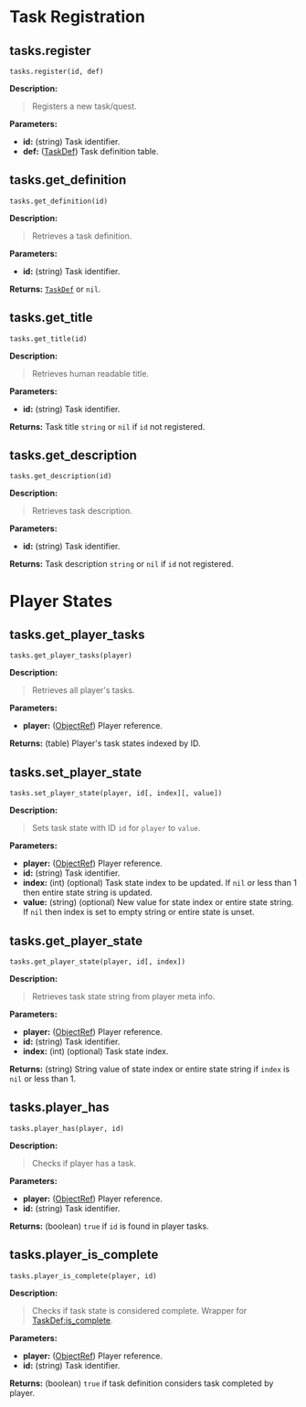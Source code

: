 
# Task Registration

## tasks.register

`tasks.register(id, def)`

__Description:__

> Registers a new task/quest.

__Parameters:__

- __id:__ (string) Task identifier.
- __def:__ ([TaskDef]) Task definition table.


## tasks.get_definition

`tasks.get_definition(id)`

__Description:__

> Retrieves a task definition.

__Parameters:__

- __id:__ (string) Task identifier.

__Returns:__ [`TaskDef`][TaskDef] or `nil`.


## tasks.get_title

`tasks.get_title(id)`

__Description:__

> Retrieves human readable title.

__Parameters:__

- __id:__ (string) Task identifier.

__Returns:__ Task title `string` or `nil` if `id` not registered.


## tasks.get_description

`tasks.get_description(id)`

__Description:__

> Retrieves task description.

__Parameters:__

- __id:__ (string) Task identifier.

__Returns:__ Task description `string` or `nil` if `id` not registered.


# Player States

## tasks.get_player_tasks

`tasks.get_player_tasks(player)`

__Description:__

> Retrieves all player's tasks.

__Parameters:__

- __player:__ ([ObjectRef]) Player reference.

__Returns:__ (table) Player's task states indexed by ID.


## tasks.set_player_state

`tasks.set_player_state(player, id[, index][, value])`

__Description:__

> Sets task state with ID `id` for `player` to `value`.

__Parameters:__

- __player:__ ([ObjectRef]) Player reference.
- __id:__ (string) Task identifier.
- __index:__ (int) (optional) Task state index to be updated. If `nil` or less than 1 then entire
  state string is updated.
- __value:__ (string) (optional) New value for state index or entire state string. If `nil` then
  index is set to empty string or entire state is unset.


## tasks.get_player_state

`tasks.get_player_state(player, id[, index])`

__Description:__

> Retrieves task state string from player meta info.

__Parameters:__

- __player:__ ([ObjectRef]) Player reference.
- __id:__ (string) Task identifier.
- __index:__ (int) (optional) Task state index.

__Returns:__ (string) String value of state index or entire state string if `index` is `nil` or
  less than 1.


## tasks.player_has

`tasks.player_has(player, id)`

__Description:__

> Checks if player has a task.

__Parameters:__

- __player:__ ([ObjectRef]) Player reference.
- __id:__ (string) Task identifier.

__Returns:__ (boolean) `true` if `id` is found in player tasks.


## tasks.player_is_complete

`tasks.player_is_complete(player, id)`

__Description:__

> Checks if task state is considered complete. Wrapper for [TaskDef:is_complete].

__Parameters:__

- __player:__ ([ObjectRef]) Player reference.
- __id:__ (string) Task identifier.

__Returns:__ (boolean) `true` if task definition considers task completed by player.


[ObjectRef]: https://api.luanti.org/class-reference/#objectref
[TaskDef]: tables.md#taskdef
[TaskDef:is_complete]: tables.md#taskdefis_complete

